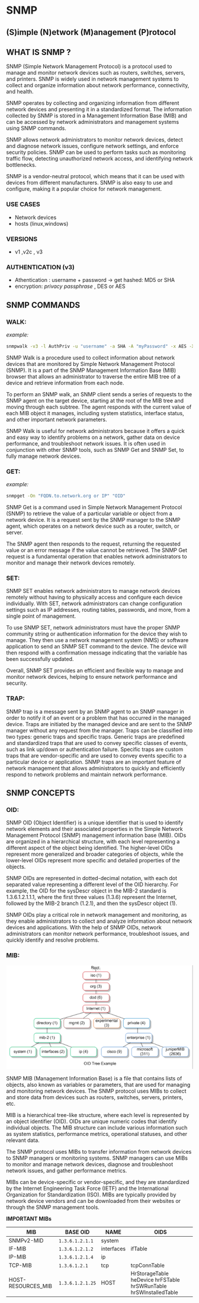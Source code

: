 # SNMP 
## (**S**)imple (**N**)etwork (**M**)anagement (**P**)rotocol

## WHAT IS SNMP ?

SNMP (Simple Network Management Protocol) is a protocol used to manage and monitor network devices such as routers, switches, servers, and printers. SNMP is widely used in network management systems to collect and organize information about network performance, connectivity, and health.

SNMP operates by collecting and organizing information from different network devices and presenting it in a standardized format. The information collected by SNMP is stored in a Management Information Base (MIB) and can be accessed by network administrators and management systems using SNMP commands.

SNMP allows network administrators to monitor network devices, detect and diagnose network issues, configure network settings, and enforce security policies. SNMP can be used to perform tasks such as monitoring traffic flow, detecting unauthorized network access, and identifying network bottlenecks.

SNMP is a vendor-neutral protocol, which means that it can be used with devices from different manufacturers. SNMP is also easy to use and configure, making it a popular choice for network management.

### USE CASES
-   Network devices
-   hosts (linux,windows)

### VERSIONS
- v1 ,v2c , v3

### AUTHENTICATION (v3)

-   Athentication : username + password -> get hashed: MD5 or SHA
-   encryption: *privacy passphrase* ,  DES or AES

## SNMP COMMANDS 

### WALK:

*example:*
```sh
snmpwalk -v3 -l AuthPriv -u "username" -a SHA -A "myPassword" -x AES -X "myPassword" "FQDN.to.network.org or IP"
```

SNMP Walk is a procedure used to collect information about network devices that are monitored by Simple Network Management Protocol (SNMP). It is a part of the SNMP Management Information Base (MIB) browser that allows an administrator to traverse the entire MIB tree of a device and retrieve information from each node.

To perform an SNMP walk, an SNMP client sends a series of requests to the SNMP agent on the target device, starting at the root of the MIB tree and moving through each subtree. The agent responds with the current value of each MIB object it manages, including system statistics, interface status, and other important network parameters.

SNMP Walk is useful for network administrators because it offers a quick and easy way to identify problems on a network, gather data on device performance, and troubleshoot network issues. It is often used in conjunction with other SNMP tools, such as SNMP Get and SNMP Set, to fully manage network devices.

### GET:

*example:*
```sh
snmpget -On "FQDN.to.network.org or IP" "OID"
```


SNMP Get is a command used in Simple Network Management Protocol (SNMP) to retrieve the value of a particular variable or object from a network device. It is a request sent by the SNMP manager to the SNMP agent, which operates on a network device such as a router, switch, or server. 

The SNMP agent then responds to the request, returning the requested value or an error message if the value cannot be retrieved. The SNMP Get request is a fundamental operation that enables network administrators to monitor and manage their network devices remotely.

### SET: 

SNMP SET enables network administrators to manage network devices remotely without having to physically access and configure each device individually. With SET, network administrators can change configuration settings such as IP addresses, routing tables, passwords, and more, from a single point of management.

To use SNMP SET, network administrators must have the proper SNMP community string or authentication information for the device they wish to manage. They then use a network management system (NMS) or software application to send an SNMP SET command to the device. The device will then respond with a confirmation message indicating that the variable has been successfully updated.

Overall, SNMP SET provides an efficient and flexible way to manage and monitor network devices, helping to ensure network performance and security.

### TRAP:

SNMP trap is a message sent by an SNMP agent to an SNMP manager in order to notify it of an event or a problem that has occurred in the managed device. Traps are initiated by the managed device and are sent to the SNMP manager without any request from the manager. Traps can be classified into two types: generic traps and specific traps. Generic traps are predefined and standardized traps that are used to convey specific classes of events, such as link up/down or authentication failure. Specific traps are custom traps that are vendor-specific and are used to convey events specific to a particular device or application. SNMP traps are an important feature of network management that allows administrators to quickly and efficiently respond to network problems and maintain network performance.

## SNMP CONCEPTS

### OID:

SNMP OID (Object Identifier) is a unique identifier that is used to identify network elements and their associated properties in the Simple Network Management Protocol (SNMP) management information base (MIB). OIDs are organized in a hierarchical structure, with each level representing a different aspect of the object being identified. The higher-level OIDs represent more generalized and broader categories of objects, while the lower-level OIDs represent more specific and detailed properties of the objects.

SNMP OIDs are represented in dotted-decimal notation, with each dot separated value representing a different level of the OID hierarchy. For example, the OID for the sysDescr object in the MIB-2 standard is 1.3.6.1.2.1.1.1, where the first three values (1.3.6) represent the Internet, followed by the MIB-2 branch (1.2.1), and then the sysDescr object (1).

SNMP OIDs play a critical role in network management and monitoring, as they enable administrators to collect and analyze information about network devices and applications. With the help of SNMP OIDs, network administrators can monitor network performance, troubleshoot issues, and quickly identify and resolve problems.

### MIB:

![mibtree](./images/mibtree.png)

SNMP MIB (Management Information Base) is a file that contains lists of objects, also known as variables or parameters, that are used for managing and monitoring network devices. The SNMP protocol uses MIBs to collect and store data from devices such as routers, switches, servers, printers, etc.

MIB is a hierarchical tree-like structure, where each level is represented by an object identifier (OID). OIDs are unique numeric codes that identify individual objects. The MIB structure can include various information such as system statistics, performance metrics, operational statuses, and other relevant data.

The SNMP protocol uses MIBs to transfer information from network devices to SNMP managers or monitoring systems. SNMP managers can use MIBs to monitor and manage network devices, diagnose and troubleshoot network issues, and gather performance metrics.

MIBs can be device-specific or vendor-specific, and they are standardized by the Internet Engineering Task Force (IETF) and the International Organization for Standardization (ISO). MIBs are typically provided by network device vendors and can be downloaded from their websites or through the SNMP management tools.

**IMPORTANT MIBs**

|MIB      	        | BASE OID   	     | NAME   	|OIDS           |
|---	            |---	             |---	    |---	        |
|SNMPv2-MID	        |```1.3.6.1.2.1.1``` |system   	|   	        |
|IF-MIB   	        |```1.3.6.1.2.1.2``` |interfaces|ifTable        |
|IP-MIB   	        |```1.3.6.1.2.1.4``` |ip   	    |   	        |
|TCP-MIB   	        |```1.3.6.1.2.1```	 |tcp   	|tcpConnTable   |
|HOST-RESOURCES_MIB |```1.3.6.1.2.1.25```|HOST   	|HrStorageTable heDevice hrFSTable hrSWRunTable hrSWInstalledTable   |   	

